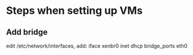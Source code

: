 # Steps when setting up VMs

## Add bridge
edit /etc/network/interfaces, add:
iface xenbr0 inet dhcp
	bridge_ports eth0
